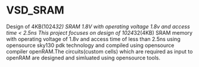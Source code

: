 # VSD_SRAM
Design of 4KB(1024*32) SRAM 1.8V with operating voltage 1.8v and access time < 2.5ns
This project focuses on design of 1024*32(4KB) SRAM memory with operating voltage of 1.8v 
and access time of less than 2.5ns using opensource sky130 pdk technology and compiled using 
opensource compiler openRAM.The circuits(custom cells) which are required as input to openRAM 
are designed and simluated using opensource tools.